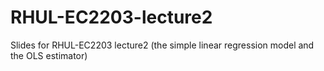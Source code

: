 # RHUL-EC2203-lecture2
Slides for RHUL-EC2203 lecture2 (the simple linear regression model and the OLS estimator)

